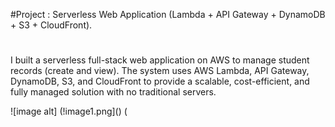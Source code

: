 #Project : Serverless Web Application (Lambda + API Gateway + DynamoDB + S3 + CloudFront).
#
I built a serverless full-stack web application on AWS to manage student records (create and view). The system uses AWS Lambda, API Gateway, DynamoDB, S3, and CloudFront to provide a scalable, cost-efficient, and fully managed solution with no traditional servers.

![image alt] (!image1.png]()
(
